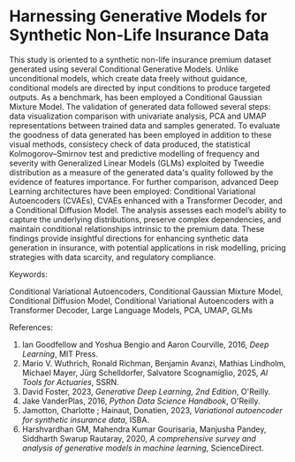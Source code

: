 # Harnessing Generative Models for Synthetic Non-Life Insurance Data

This study is oriented to a synthetic non-life insurance premium dataset generated using several Conditional Generative Models. Unlike unconditional models, which create data freely without guidance, conditional models are directed by input conditions to produce targeted outputs. As a benchmark, has been employed a Conditional Gaussian Mixture Model. The validation of generated data followed several steps: data visualization comparison with univariate analysis, PCA and UMAP representations between trained data and samples generated. To evaluate the goodness of data generated has been employed in addition to these visual methods, consistecy check of data produced, the statistical Kolmogorov–Smirnov test and predictive modelling of frequency and severity with Generalized Linear Models (GLMs) exploited by Tweedie distribution as a measure of the generated data's quality followed by the evidence of features importance. For further comparison, advanced Deep Learning architectures have been employed: Conditional Variational Autoencoders (CVAEs), CVAEs enhanced with a Transformer Decoder, and a Conditional Diffusion Model. The analysis assesses each model’s ability to capture the underlying distributions, preserve complex dependencies, and maintain conditional relationships intrinsic to the premium data. These findings provide insightful directions for enhancing synthetic data generation in insurance, with potential applications in risk modelling, pricing strategies with data scarcity, and regulatory compliance.

Keywords: 

Conditional Variational Autoencoders, Conditional Gaussian Mixture Model, Conditional Diffusion Model, Conditional Variational Autoencoders with a Transformer Decoder, Large Language Models, PCA, UMAP, GLMs

References: 

1. Ian Goodfellow and Yoshua Bengio and Aaron Courville, 2016, *Deep Learning*, MIT Press.
2. Mario V. Wuthrich, Ronald Richman, Benjamin Avanzi, Mathias Lindholm, Michael Mayer, Jürg Schelldorfer, Salvatore Scognamiglio, 2025, *AI Tools for Actuaries*, SSRN.
3. David Foster, 2023, *Generative Deep Learning, 2nd Edition*, O'Reilly.
4. Jake VanderPlas, 2016, *Python Data Science Handbook*, O'Reilly.
5. Jamotton, Charlotte ; Hainaut, Donatien, 2023, *Variational autoencoder for synthetic insurance data*, ISBA.
6. Harshvardhan GM, Mahendra Kumar Gourisaria, Manjusha Pandey, Siddharth Swarup Rautaray, 2020, *A comprehensive survey and analysis of generative models in machine learning*, ScienceDirect.

